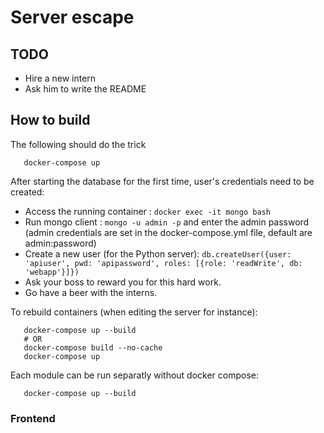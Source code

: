 # Server escape

## TODO
 - Hire a new intern
 - Ask him to write the README

## How to build

The following should do the trick

 ```
 	docker-compose up
 ```

After starting the database for the first time, user's credentials need to be created:
 - Access the running container : `docker exec -it mongo bash`
 - Run mongo client : `mongo -u admin -p` and enter the admin password
 (admin credentials are set in the docker-compose.yml file, default are admin:password)
 - Create a new user (for the Python server):
 `db.createUser({user: 'apiuser', pwd: 'apipassword', roles: [{role: 'readWrite', db: 'webapp'}]}) `
 - Ask your boss to reward you for this hard work.
 - Go have a beer with the interns.

To rebuild containers (when editing the server for instance):

 ```
 	docker-compose up --build
 	# OR 
 	docker-compose build --no-cache
 	docker-compose up
 ```

Each module can be run separatly without docker compose:
 ```
 	docker-compose up --build
 ```

 ### Frontend

